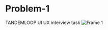 # Problem-1
TANDEMLOOP UI UX interview task
![Frame 1](https://user-images.githubusercontent.com/127116189/223218277-f385f7e1-5137-4762-b87e-d7f5aa3af3db.png)
